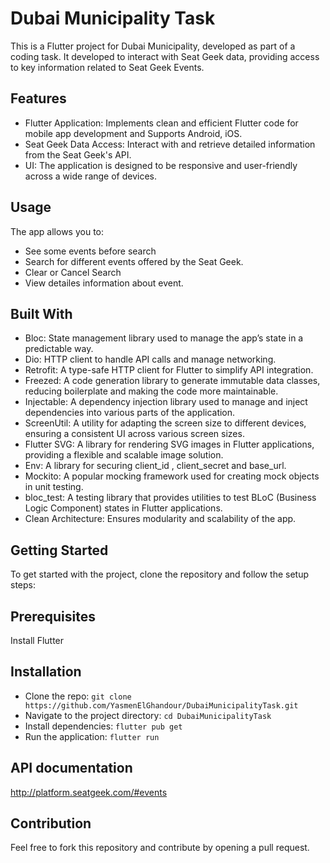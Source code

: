 # Dubai Municipality Task

This is a Flutter project for Dubai Municipality, developed as part of a coding task.
It developed to interact with Seat Geek data, providing access to key information related to Seat Geek Events.

## Features

- Flutter Application: Implements clean and efficient Flutter code for mobile app development and Supports Android, iOS.
- Seat Geek Data Access: Interact with and retrieve detailed information from the Seat Geek's API.
- UI: The application is designed to be responsive and user-friendly across a wide range of devices.

## Usage

The app allows you to:
- See some events before search
- Search for different events offered by the Seat Geek.
- Clear or Cancel Search
- View detailes information about event.

## Built With

- Bloc: State management library used to manage the app’s state in a predictable way.
- Dio: HTTP client to handle API calls and manage networking.
- Retrofit: A type-safe HTTP client for Flutter to simplify API integration.
- Freezed: A code generation library to generate immutable data classes, reducing boilerplate and making the code more maintainable.
- Injectable: A dependency injection library used to manage and inject dependencies into various parts of the application.
- ScreenUtil: A utility for adapting the screen size to different devices, ensuring a consistent UI across various screen sizes.
- Flutter SVG: A library for rendering SVG images in Flutter applications, providing a flexible and scalable image solution.
- Env: A library for securing client_id , client_secret and base_url.
- Mockito: A popular mocking framework used for creating mock objects in unit testing.
- bloc_test: A testing library that provides utilities to test BLoC (Business Logic Component) states in Flutter applications.
- Clean Architecture: Ensures modularity and scalability of the app.



##  Getting Started
To get started with the project, clone the repository and follow the setup steps:

## Prerequisites
 Install Flutter

## Installation
- Clone the repo:
` git clone https://github.com/YasmenElGhandour/DubaiMunicipalityTask.git
`
- Navigate to the project directory:
`cd DubaiMunicipalityTask
`
- Install dependencies:
`flutter pub get
`
- Run the application:
`flutter run
`

## API documentation
http://platform.seatgeek.com/#events

## Contribution
Feel free to fork this repository and contribute by opening a pull request.